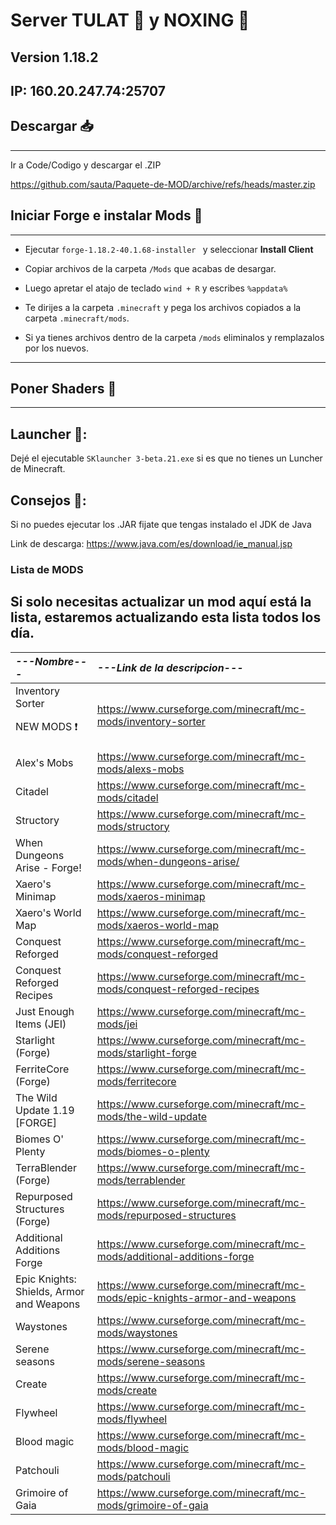 # Server TULAT 👺 y NOXING 🦀
 ## Version 1.18.2
 ## IP: 160.20.247.74:25707
## Descargar 📥
------------------------------
Ir a Code/Codigo y descargar el .ZIP

https://github.com/sauta/Paquete-de-MOD/archive/refs/heads/master.zip
## Iniciar Forge e instalar Mods 🤙
------------------------------
 * Ejecutar ```forge-1.18.2-40.1.68-installer ``` y seleccionar **Install Client**

 * Copiar archivos de la carpeta ```/Mods``` que acabas de desargar.

 * Luego apretar el atajo de teclado  ```wind + R``` y escribes ```%appdata%```

 * Te dirijes a la carpeta ```.minecraft``` y pega los archivos copiados a la carpeta ```.minecraft/mods```.

 * Si ya tienes archivos dentro de la carpeta ```/mods``` eliminalos y remplazalos por los nuevos.

------------------------------
## Poner Shaders 🤙
-------------------------------
## Launcher 🧰:
Dejé el ejecutable ```SKlauncher 3-beta.21.exe``` si es que no tienes un Luncher de Minecraft.
## Consejos 💖:

Si no puedes ejecutar los .JAR fijate que tengas instalado el JDK de Java

Link de descarga: https://www.java.com/es/download/ie_manual.jsp

### Lista de MODS
Si solo necesitas actualizar un mod aquí está la lista, estaremos actualizando esta lista todos los día.
----------------------
| ***---Nombre---*** | ***---Link de la descripcion---*** |
| :-------- | :------- |
|Inventory Sorter <p style:="color: red">NEW MODS ❗ <p> |https://www.curseforge.com/minecraft/mc-mods/inventory-sorter|
|Alex's Mobs| https://www.curseforge.com/minecraft/mc-mods/alexs-mobs|
|Citadel| https://www.curseforge.com/minecraft/mc-mods/citadel|
|Structory| https://www.curseforge.com/minecraft/mc-mods/structory|
|When Dungeons Arise - Forge!| https://www.curseforge.com/minecraft/mc-mods/when-dungeons-arise/|
|Xaero's Minimap| https://www.curseforge.com/minecraft/mc-mods/xaeros-minimap|
|Xaero's World Map| https://www.curseforge.com/minecraft/mc-mods/xaeros-world-map|
|Conquest Reforged| https://www.curseforge.com/minecraft/mc-mods/conquest-reforged|
|Conquest Reforged Recipes| https://www.curseforge.com/minecraft/mc-mods/conquest-reforged-recipes|
|Just Enough Items (JEI)| https://www.curseforge.com/minecraft/mc-mods/jei|
|Starlight (Forge)| https://www.curseforge.com/minecraft/mc-mods/starlight-forge|
|FerriteCore (Forge)| https://www.curseforge.com/minecraft/mc-mods/ferritecore|
|The Wild Update 1.19 [FORGE]| https://www.curseforge.com/minecraft/mc-mods/the-wild-update|
|Biomes O' Plenty| https://www.curseforge.com/minecraft/mc-mods/biomes-o-plenty|
|TerraBlender (Forge)| https://www.curseforge.com/minecraft/mc-mods/terrablender|
|Repurposed Structures (Forge)| https://www.curseforge.com/minecraft/mc-mods/repurposed-structures|
|Additional Additions Forge| https://www.curseforge.com/minecraft/mc-mods/additional-additions-forge|
|Epic Knights: Shields, Armor and Weapons | https://www.curseforge.com/minecraft/mc-mods/epic-knights-armor-and-weapons|
|Waystones| https://www.curseforge.com/minecraft/mc-mods/waystones|
|Serene seasons|https://www.curseforge.com/minecraft/mc-mods/serene-seasons|
|Create|https://www.curseforge.com/minecraft/mc-mods/create|
|Flywheel|https://www.curseforge.com/minecraft/mc-mods/flywheel|
|Blood magic|https://www.curseforge.com/minecraft/mc-mods/blood-magic|
|Patchouli|https://www.curseforge.com/minecraft/mc-mods/patchouli|
|Grimoire of Gaia|https://www.curseforge.com/minecraft/mc-mods/grimoire-of-gaia|





